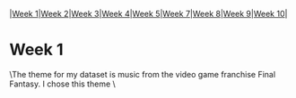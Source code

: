 
|[Week 1](https://laurakarron.github.io/MCA-2023)|[Week 2](https://laurakarron.github.io/MCA-2023/week2.html)|[Week 3](https://laurakarron.github.io/MCA-2023/verovio.html)|[Week 4](https://laurakarron.github.io/MCA-2023/week4.html)|[Week 5](https://laurakarron.github.io/MCA-2023/week5.html)|[Week 7](https://github.com/)|[Week 8](https://laurakarron.github.io/MCA-2023/week8.html)|[Week 9](https://laurakarron.github.io/MCA-2023/week9.html)|[Week 10](https://github.com/)|

# Week 1
\The theme for my dataset is music from the video game franchise Final Fantasy. I chose this theme \
